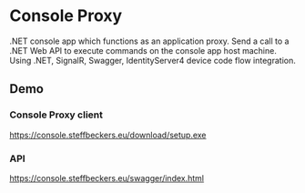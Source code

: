 # Console Proxy

.NET console app which functions as an application proxy. Send a call to a .NET Web API to execute commands on the console app host machine. Using .NET, SignalR, Swagger, IdentityServer4 device code flow integration.

## Demo

### Console Proxy client

https://console.steffbeckers.eu/download/setup.exe

### API

https://console.steffbeckers.eu/swagger/index.html
